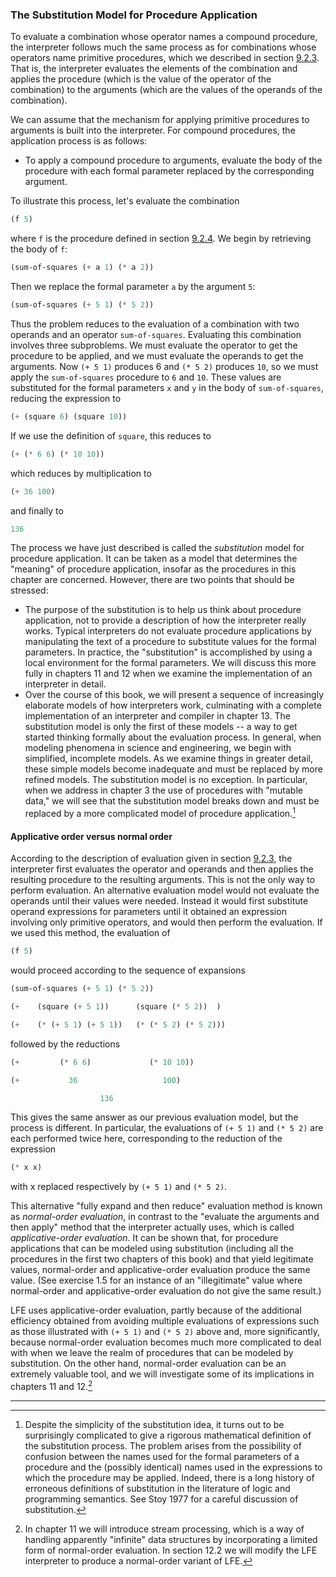 ### The Substitution Model for Procedure Application

To evaluate a combination whose operator names a compound procedure, the interpreter follows much the same process as for combinations whose operators name primitive procedures, which we described in section [9.2.3](evaluating-combinations.html). That is, the interpreter evaluates the elements of the combination and applies the procedure (which is the value of the operator of the combination) to the arguments (which are the values of the operands of the combination).

We can assume that the mechanism for applying primitive procedures to arguments is built into the interpreter. For compound procedures, the application process is as follows:

* To apply a compound procedure to arguments, evaluate the body of the procedure with each formal parameter replaced by the corresponding argument. 

To illustrate this process, let's evaluate the combination

```lisp
(f 5)
```

where ``f`` is the procedure defined in section [9.2.4](compound-procedures.html). We begin by retrieving the body of ``f``:

```lisp
(sum-of-squares (+ a 1) (* a 2))
```

Then we replace the formal parameter ``a`` by the argument ``5``:

```lisp
(sum-of-squares (+ 5 1) (* 5 2))
```

Thus the problem reduces to the evaluation of a combination with two operands and an operator ``sum-of-squares``. Evaluating this combination involves three subproblems. We must evaluate the operator to get the procedure to be applied, and we must evaluate the operands to get the arguments. Now ``(+ 5 1)`` produces 6 and ``(* 5 2)`` produces ``10``, so we must apply the ``sum-of-squares`` procedure to ``6`` and ``10``. These values are substituted for the formal parameters ``x`` and ``y`` in the body of ``sum-of-squares``, reducing the expression to

```lisp
(+ (square 6) (square 10))
```

If we use the definition of ``square``, this reduces to

```lisp
(+ (* 6 6) (* 10 10))
```

which reduces by multiplication to

```lisp
(+ 36 100)
```

and finally to

```lisp
136
```

The process we have just described is called the *substitution* model for procedure application. It can be taken as a model that determines the "meaning" of procedure application, insofar as the procedures in this chapter are concerned. However, there are two points that should be stressed:

* The purpose of the substitution is to help us think about procedure application, not to provide a description of how the interpreter really works. Typical interpreters do not evaluate procedure applications by manipulating the text of a procedure to substitute values for the formal parameters. In practice, the "substitution" is accomplished by using a local environment for the formal parameters. We will discuss this more fully in chapters 11 and 12 when we examine the implementation of an interpreter in detail.
* Over the course of this book, we will present a sequence of increasingly elaborate models of how interpreters work, culminating with a complete implementation of an interpreter and compiler in chapter 13. The substitution model is only the first of these models -- a way to get started thinking formally about the evaluation process. In general, when modeling phenomena in science and engineering, we begin with simplified, incomplete models. As we examine things in greater detail, these simple models become inadequate and must be replaced by more refined models. The substitution model is no exception. In particular, when we address in chapter 3 the use of procedures with "mutable data," we will see that the substitution model breaks down and must be replaced by a more complicated model of procedure application.[^1]

#### Applicative order versus normal order

According to the description of evaluation given in section [9.2.3](evaluating-combinations.html), the interpreter first evaluates the operator and operands and then applies the resulting procedure to the resulting arguments. This is not the only way to perform evaluation. An alternative evaluation model would not evaluate the operands until their values were needed. Instead it would first substitute operand expressions for parameters until it obtained an expression involving only primitive operators, and would then perform the evaluation. If we used this method, the evaluation of

```lisp
(f 5)
```

would proceed according to the sequence of expansions

```lisp
(sum-of-squares (+ 5 1) (* 5 2))

(+    (square (+ 5 1))      (square (* 5 2))  )

(+    (* (+ 5 1) (+ 5 1))   (* (* 5 2) (* 5 2)))
```
followed by the reductions

```lisp
(+         (* 6 6)             (* 10 10))

(+           36                   100)

                    136
```

This gives the same answer as our previous evaluation model, but the process is different. In particular, the evaluations of ``(+ 5 1)`` and ``(* 5 2)`` are each performed twice here, corresponding to the reduction of the expression

```lisp
(* x x)
```

with x replaced respectively by ``(+ 5 1)`` and ``(* 5 2)``.

This alternative "fully expand and then reduce" evaluation method is known as *normal-order evaluation*, in contrast to the "evaluate the arguments and then apply" method that the interpreter actually uses, which is called *applicative-order evaluation*. It can be shown that, for procedure applications that can be modeled using substitution (including all the procedures in the first two chapters of this book) and that yield legitimate values, normal-order and applicative-order evaluation produce the same value. (See exercise 1.5 for an instance of an "illegitimate" value where normal-order and applicative-order evaluation do not give the same result.)

LFE uses applicative-order evaluation, partly because of the additional efficiency obtained from avoiding multiple evaluations of expressions such as those illustrated with ``(+ 5 1)`` and ``(* 5 2)`` above and, more significantly, because normal-order evaluation becomes much more complicated to deal with when we leave the realm of procedures that can be modeled by substitution. On the other hand, normal-order evaluation can be an extremely valuable tool, and we will investigate some of its implications in chapters 11 and 12.[^2]


----

[^1]: Despite the simplicity of the substitution idea, it turns out to be surprisingly complicated to give a rigorous mathematical definition of the substitution process. The problem arises from the possibility of confusion between the names used for the formal parameters of a procedure and the (possibly identical) names used in the expressions to which the procedure may be applied. Indeed, there is a long history of erroneous definitions of substitution in the literature of logic and programming semantics. See Stoy 1977 for a careful discussion of substitution. 
    
[^2]: In chapter 11 we will introduce stream processing, which is a way of handling apparently "infinite" data structures by incorporating a limited form of normal-order evaluation. In section 12.2 we will modify the LFE interpreter to produce a normal-order variant of LFE. 



